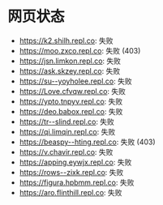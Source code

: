# 网页状态
- https://k2.shilh.repl.co: 失败
- https://moo.zxco.repl.co: 失败 (403)
- https://jsn.limkon.repl.co: 失败
- https://ask.skzey.repl.co: 失败
- https://su--yoyholee.repl.co: 失败
- https://Love.cfvqw.repl.co: 失败
- https://ypto.tnpyv.repl.co: 失败
- https://deo.babox.repl.co: 失败
- https://tr--slind.repl.co: 失败
- https://qi.limqin.repl.co: 失败
- https://beaspy--hting.repl.co: 失败 (403)
- https://v.chavir.repl.co: 失败
- https://apping.eywjx.repl.co: 失败
- https://rows--zixk.repl.co: 失败
- https://figura.hpbmm.repl.co: 失败
- https://aro.flinthill.repl.co: 失败

